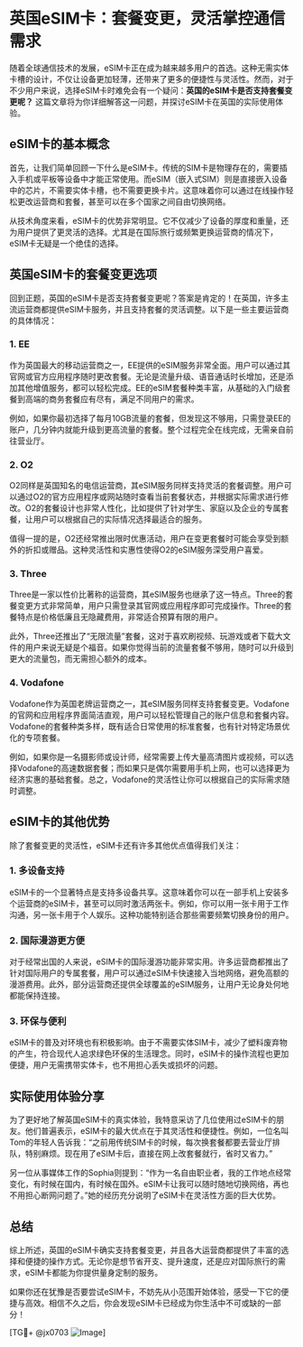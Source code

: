 # 英国eSIM卡：套餐变更，灵活掌控通信需求

随着全球通信技术的发展，eSIM卡正在成为越来越多用户的首选。这种无需实体卡槽的设计，不仅让设备更加轻薄，还带来了更多的便捷性与灵活性。然而，对于不少用户来说，选择eSIM卡时难免会有一个疑问：**英国的eSIM卡是否支持套餐变更呢？** 这篇文章将为你详细解答这一问题，并探讨eSIM卡在英国的实际使用体验。

## eSIM卡的基本概念

首先，让我们简单回顾一下什么是eSIM卡。传统的SIM卡是物理存在的，需要插入手机或平板等设备中才能正常使用。而eSIM（嵌入式SIM）则是直接嵌入设备中的芯片，不需要实体卡槽，也不需要更换卡片。这意味着你可以通过在线操作轻松更改运营商和套餐，甚至可以在多个国家之间自由切换网络。

从技术角度来看，eSIM卡的优势非常明显。它不仅减少了设备的厚度和重量，还为用户提供了更灵活的选择。尤其是在国际旅行或频繁更换运营商的情况下，eSIM卡无疑是一个绝佳的选择。

## 英国eSIM卡的套餐变更选项

回到正题，英国的eSIM卡是否支持套餐变更呢？答案是肯定的！在英国，许多主流运营商都提供eSIM卡服务，并且支持套餐的灵活调整。以下是一些主要运营商的具体情况：

### 1. **EE**
作为英国最大的移动运营商之一，EE提供的eSIM服务非常全面。用户可以通过其官网或官方应用程序随时更改套餐。无论是流量升级、语音通话时长增加，还是添加其他增值服务，都可以轻松完成。EE的eSIM套餐种类丰富，从基础的入门级套餐到高端的商务套餐应有尽有，满足不同用户的需求。

例如，如果你最初选择了每月10GB流量的套餐，但发现这不够用，只需登录EE的账户，几分钟内就能升级到更高流量的套餐。整个过程完全在线完成，无需亲自前往营业厅。

### 2. **O2**
O2同样是英国知名的电信运营商，其eSIM服务同样支持灵活的套餐调整。用户可以通过O2的官方应用程序或网站随时查看当前套餐状态，并根据实际需求进行修改。O2的套餐设计也非常人性化，比如提供了针对学生、家庭以及企业的专属套餐，让用户可以根据自己的实际情况选择最适合的服务。

值得一提的是，O2还经常推出限时优惠活动，用户在变更套餐时可能会享受到额外的折扣或赠品。这种灵活性和实惠性使得O2的eSIM服务深受用户喜爱。

### 3. **Three**
Three是一家以性价比著称的运营商，其eSIM服务也继承了这一特点。Three的套餐变更方式非常简单，用户只需登录其官网或应用程序即可完成操作。Three的套餐特点是价格低廉且无隐藏费用，非常适合预算有限的用户。

此外，Three还推出了“无限流量”套餐，这对于喜欢刷视频、玩游戏或者下载大文件的用户来说无疑是个福音。如果你觉得当前的流量套餐不够用，随时可以升级到更大的流量包，而无需担心额外的成本。

### 4. **Vodafone**
Vodafone作为英国老牌运营商之一，其eSIM服务同样支持套餐变更。Vodafone的官网和应用程序界面简洁直观，用户可以轻松管理自己的账户信息和套餐内容。Vodafone的套餐种类多样，既有适合日常使用的标准套餐，也有针对特定场景优化的专项套餐。

例如，如果你是一名摄影师或设计师，经常需要上传大量高清图片或视频，可以选择Vodafone的高速数据套餐；而如果只是偶尔需要用手机上网，也可以选择更为经济实惠的基础套餐。总之，Vodafone的灵活性让你可以根据自己的实际需求随时调整。

## eSIM卡的其他优势

除了套餐变更的灵活性，eSIM卡还有许多其他优点值得我们关注：

### 1. **多设备支持**
eSIM卡的一个显著特点是支持多设备共享。这意味着你可以在一部手机上安装多个运营商的eSIM卡，甚至可以同时激活两张卡。例如，你可以用一张卡用于工作沟通，另一张卡用于个人娱乐。这种功能特别适合那些需要频繁切换身份的用户。

### 2. **国际漫游更方便**
对于经常出国的人来说，eSIM卡的国际漫游功能非常实用。许多运营商都推出了针对国际用户的专属套餐，用户可以通过eSIM卡快速接入当地网络，避免高额的漫游费用。此外，部分运营商还提供全球覆盖的eSIM服务，让用户无论身处何地都能保持连接。

### 3. **环保与便利**
eSIM卡的普及对环境也有积极影响。由于不需要实体SIM卡，减少了塑料废弃物的产生，符合现代人追求绿色环保的生活理念。同时，eSIM卡的操作流程也更加便捷，用户无需携带实体卡，也不用担心丢失或损坏的问题。

## 实际使用体验分享

为了更好地了解英国eSIM卡的真实体验，我特意采访了几位使用过eSIM卡的朋友。他们普遍表示，eSIM卡的最大优点在于其灵活性和便捷性。例如，一位名叫Tom的年轻人告诉我：“之前用传统SIM卡的时候，每次换套餐都要去营业厅排队，特别麻烦。现在用了eSIM卡后，直接在网上改套餐就行，省时又省力。”

另一位从事媒体工作的Sophia则提到：“作为一名自由职业者，我的工作地点经常变化，有时候在国内，有时候在国外。eSIM卡让我可以随时随地切换网络，再也不用担心断网问题了。”她的经历充分说明了eSIM卡在灵活性方面的巨大优势。

## 总结

综上所述，英国的eSIM卡确实支持套餐变更，并且各大运营商都提供了丰富的选择和便捷的操作方式。无论你是想节省开支、提升速度，还是应对国际旅行的需求，eSIM卡都能为你提供量身定制的服务。

如果你还在犹豫是否要尝试eSIM卡，不妨先从小范围开始体验，感受一下它的便捷与高效。相信不久之后，你会发现eSIM卡已经成为你生活中不可或缺的一部分！

[TG💪+ @jx0703 ![Image](https://github.com/user-attachments/assets/dbca1d08-cadb-493c-b0ec-ad6f7a83f270)]